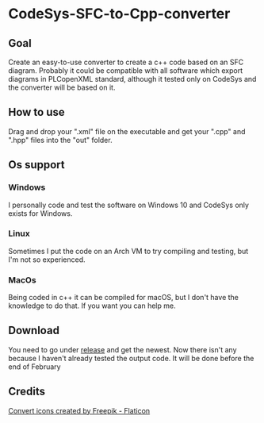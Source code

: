 # CodeSys-SFC-to-Cpp-converter

## Goal
Create an easy-to-use converter to create a c++ code based on an SFC diagram.
Probably it could be compatible with all software which export diagrams in PLCopenXML standard, although it tested only on CodeSys and the converter will be based on it.

## How to use
Drag and drop your ".xml" file on the executable and get your ".cpp" and ".hpp" files into the "out" folder.

## Os support
### Windows
I personally code and test the software on Windows 10 and CodeSys only exists for Windows.
### Linux
Sometimes I put the code on an Arch VM to try compiling and testing, but I'm not so experienced.
### MacOs
Being coded in c++ it can be compiled for macOS, but I don't have the knowledge to do that.
If you want you can help me.

## Download
You need to go under [release](https://github.com/Fantazzj/CodeSys-SFC-to-Cpp-converter/releases) and get the newest.
Now there isn't any because I haven't already tested the output code. It will be done before the end of February

## Credits
<a href="https://www.flaticon.com/free-icons/convert" title="convert icons">Convert icons created by Freepik - Flaticon</a>
